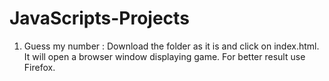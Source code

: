 # JavaScripts-Projects

1) Guess my number : Download the folder as it is and click on index.html. It will open a browser window displaying game. For better result use Firefox.
